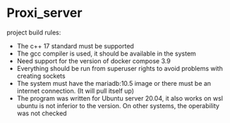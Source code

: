 # Proxi_server

project build rules:

* The c++ 17 standard must be supported
* The gcc compiler is used, it should be available in the system
* Need support for the version of docker compose 3.9
* Everything should be run from superuser rights to avoid problems with creating sockets
* The system must have the mariadb:10.5 image or there must be an internet connection. (It will pull itself up)
* The program was written for Ubuntu server 20.04, it also works on wsl ubuntu is not inferior to the version. On other systems, the operability was not checked
